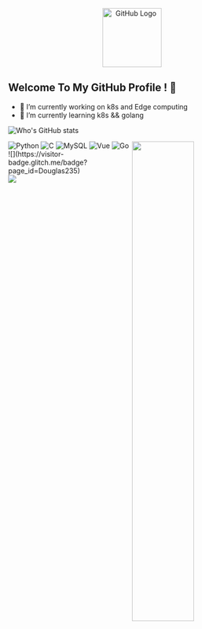 <div align="center">
<img src="https://cdn.jsdelivr.net/gh/yang-tian-hub/PictureBed/github_logo.gif" alt="GitHub Logo" width="120" height="120" />
</div>

## Welcome To My GitHub Profile ! 👋
- 🔭 I’m currently working on k8s and Edge computing
- 🌱 I’m currently learning k8s && golang
<!-- Markdown -->
![Who's GitHub stats](https://github-readme-stats.vercel.app/api?username=Douglas235)
<!-- HTML -->
<img width="50%" align="right" src="https://github-readme-stats.vercel.app/api?username=Douglas235" />
<!-- Markdown -->
<!-- HTML -->
<img alt="Python" src="https://img.shields.io/badge/-Python-FADC6A?style=flat-square&logo=python" />
<img alt="C" src="https://img.shields.io/badge/-C/C++-DAE8FC?style=flat-square&logo=c" />
<img alt="MySQL" src="https://img.shields.io/badge/-MySQL-0021F5?style=flat-square&logo=mysql&logoColor=white" />
<img alt="Vue" src="https://img.shields.io/badge/-VUE-EC4A3F?style=flat-square&logo=vue.js&logoColor=white" />
<img alt="Go" src="https://img.shields.io/badge/-Go-F7B93E?style=flat-square&logo=go&logoColor=white" />
<!-- Markdown -->
![](https://visitor-badge.glitch.me/badge?page_id=Douglas235)
<!-- HTML -->
<div align="left"> 
  <img src="https://visitor-badge.glitch.me/badge?page_id=Douglas235" />
</div>

